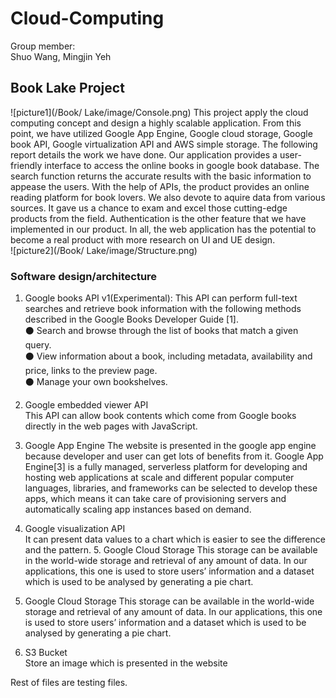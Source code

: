 # Cloud-Computing
Group member:  
Shuo Wang, Mingjin Yeh
## Book Lake Project
![picture1](/Book/ Lake/image/Console.png)
This project apply the cloud computing concept and design a highly scalable application. From this point, we have utilized Google App Engine, Google cloud storage, Google book API, Google virtualization API and AWS simple storage. The following report details the work we have done. Our application provides a user-friendly interface to access the online books in google book database. The search function returns the accurate results with the basic information to appease the users. With the help of APIs, the product provides an online reading platform for book lovers. We also devote to aquire data from various sources. It gave us a chance to exam and excel those cutting-edge products from the field. Authentication is the other feature that we have implemented in our product. In all, the web application has the potential to become a real product with more research on UI and UE design.  
![picture2](/Book/ Lake/image/Structure.png)
### Software design/architecture
1. Google books API v1(Experimental):
This API can perform full-text searches and retrieve book information with the following methods described in the Google Books Developer Guide [1].  
⚫ Search and browse through the list of books that match a given query.  
⚫ View information about a book, including metadata, availability and price, links to the
preview page.  
⚫ Manage your own bookshelves.  
2. Google embedded viewer API  
This API can allow book contents which come from Google books directly in the web pages with JavaScript.
3. Google App Engine
The website is presented in the google app engine because developer and user can get lots of benefits from it. Google App Engine[3] is a fully managed, serverless platform for developing and hosting web applications at scale and different popular computer languages, libraries, and frameworks can be selected to develop these apps, which means it can take care of provisioning servers and automatically scaling app instances based on demand.  
4. Google visualization API  
It can present data values to a chart which is easier to see the difference and the pattern. 5. Google Cloud Storage
This storage can be available in the world-wide storage and retrieval of any amount of data. In our applications, this one is used to store users’ information and a dataset which is used to be analysed by generating a pie chart.  

5. Google Cloud Storage
This storage can be available in the world-wide storage and retrieval of any amount of data. In our applications, this one is used to store users’ information and a dataset which is used to be analysed by generating a pie chart.  

6. S3 Bucket  
Store an image which is presented in the website

Rest of files are testing files.
 
